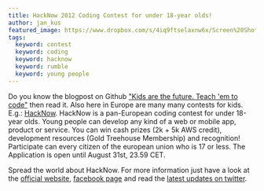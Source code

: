 ```yaml
---
title: HackNow 2012 Coding Contest for under 18-year olds!
author: jan_kus
featured_image: https://www.dropbox.com/s/4iq9ftselaxnw6x/Screen%20Shot%202012-08-27%20at%209.48.44%20PM.png
tags:
  keyword: contest
  keyword: coding
  keyword: hacknow
  keyword: rumble
  keyword: young people
---
```


Do you know the blogpost on Github ["Kids are the future. Teach 'em to code"](https://github.com/blog/1034-kids-are-the-future-teach-em-to-code) then read it. Also here in Europe are many many contests for kids. E.g.: [HackNow](http://hacknow.org/). HackNow is a pan-European coding contest for under 18-year olds. Young people can develop any kind of a web or mobile app, product or service. You can win cash prizes (2k + 5k AWS credit), development resources (Gold Treehouse Membership) and recognition!
Participate can every citizen of the european union who is 17 or less. The Application is open until August 31st, 23.59 CET.

Spread the world about HackNow. For more information just have a look at the [official website](http://hacknow.org/), [facebook page](http://www.facebook.com/HackNow) and read the [latest updates on twitter](http://www.twitter.com/HackN0w).